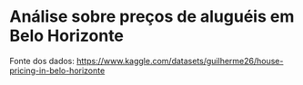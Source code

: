 # Análise sobre preços de aluguéis em Belo Horizonte

Fonte dos dados: https://www.kaggle.com/datasets/guilherme26/house-pricing-in-belo-horizonte
